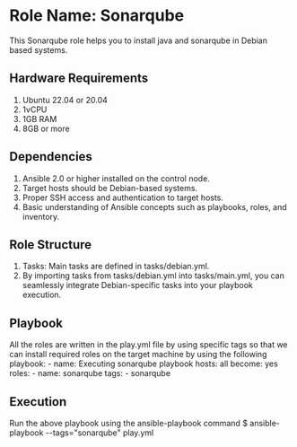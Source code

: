 Role Name: Sonarqube
=========

This Sonarqube role helps you to install java and sonarqube in Debian based systems.

Hardware Requirements
---------------------
1. Ubuntu 22.04 or 20.04
2. 1vCPU
3. 1GB RAM
4. 8GB or more

Dependencies
------------
1.  Ansible 2.0 or higher installed on the control node. 
2.  Target hosts should be Debian-based systems. 
3.  Proper SSH access and authentication to target hosts. 
4.  Basic understanding of Ansible concepts such as playbooks, roles, and inventory.

Role Structure
--------------
1.  Tasks: Main tasks are defined in tasks/debian.yml.   
2.  By importing tasks from tasks/debian.yml into tasks/main.yml, you can seamlessly integrate Debian-specific tasks into your playbook execution.

Playbook
--------

All the roles are written in the play.yml file by using specific tags so that we can install required roles on the target machine by using the following playbook:
    - name: Executing sonarqube playbook
      hosts: all
      become: yes
  	roles:
  	- name: sonarqube
    	  tags:
     	  - sonarqube

Execution
---------

Run the above playbook using the ansible-playbook command 
$ ansible-playbook --tags="sonarqube" play.yml








